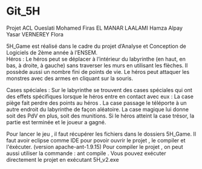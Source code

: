# Git_5H
Projet ACL 
Oueslati Mohamed Firas
EL MANAR LAALAMI Hamza
Alpay Yasar
VERNEREY Flora




5H_Game est réalisé dans le cadre du projet d’Analyse et Conception de Logiciels de 2ème année à l’ENSEM.  
Héros :
Le héros peut se déplacer à l’intérieur du labyrinthe (en haut, en bas, à droite, à gauche) sans traverser les murs en utilisant les flèches.
Il possède aussi un nombre fini de points de vie.
Le héros peut attaquer les monstres avec des armes en cliquant sur la souris.


Cases spéciales :
Sur le labyrinthe se trouvent des cases spéciales qui ont des effets spécifiques lorsque le héros entre en contact avec eux : 
La case piège fait perdre des points au héros .
La case passage le téléporte à un autre endroit du labyrinthe de façon aléatoire.
La case magique lui donne soit des PdV en plus, soit des munitions.
Si le héros atteint la case trésor, la partie est terminée et le joueur a gagné.

Pour lancer le jeu , il faut récupérer les fichiers dans le dossiers 5H_Game.
Il faut avoir eclipse comme IDE pour povoir ouvrir le projet , le compiler et l'éxécuter.
(version apache-ant-1.9.15)
Pour compiler le projet , on peut aussi utiliser la commande : ant compile .
Vous pouvez exécuter directement le projet en exécutant 5H_v2.exe
 
